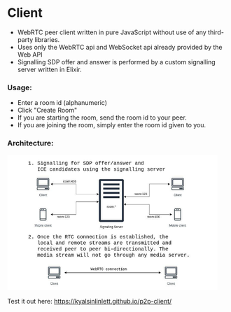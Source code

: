 # Client

- WebRTC peer client written in pure JavaScript without use of any third-party libraries.
- Uses only the WebRTC api and WebSocket api already provided by the Web API
- Signalling SDP offer and answer is performed by a custom signalling server written in Elixir.

### Usage:
- Enter a room id (alphanumeric)
- Click "Create Room"
- If you are starting the room, send the room id to your peer.
- If you are joining the room, simply enter the room id given to you.

### Architecture:
<img src="./img/architecture.jpg" width="480px">

Test it out here: https://kyalsinlinlett.github.io/p2p-client/
